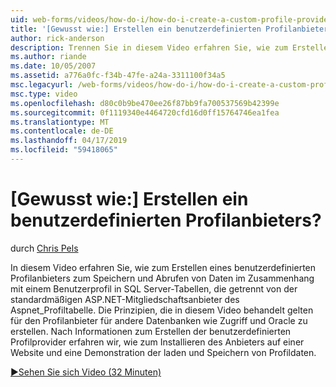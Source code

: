```yaml
---
uid: web-forms/videos/how-do-i/how-do-i-create-a-custom-profile-provider
title: '[Gewusst wie:] Erstellen ein benutzerdefinierten Profilanbieters? | Microsoft-Dokumentation'
author: rick-anderson
description: Trennen Sie in diesem Video erfahren Sie, wie zum Erstellen eines benutzerdefinierten Profilanbieters zum Speichern und Abrufen von Daten im Zusammenhang mit einem Benutzerprofil in SQL Server-Tabellen von t...
ms.author: riande
ms.date: 10/05/2007
ms.assetid: a776a0fc-f34b-47fe-a24a-3311100f34a5
msc.legacyurl: /web-forms/videos/how-do-i/how-do-i-create-a-custom-profile-provider
msc.type: video
ms.openlocfilehash: d80c0b9be470ee26f87bb9fa700537569b42399e
ms.sourcegitcommit: 0f1119340e4464720cfd16d0ff15764746ea1fea
ms.translationtype: MT
ms.contentlocale: de-DE
ms.lasthandoff: 04/17/2019
ms.locfileid: "59418065"
---
```

# <a name="how-do-i-create-a-custom-profile-provider"></a>[Gewusst wie:] Erstellen ein benutzerdefinierten Profilanbieters?

durch [Chris Pels](https://twitter.com/chrispels)

In diesem Video erfahren Sie, wie zum Erstellen eines benutzerdefinierten Profilanbieters zum Speichern und Abrufen von Daten im Zusammenhang mit einem Benutzerprofil in SQL Server-Tabellen, die getrennt von der standardmäßigen ASP.NET-Mitgliedschaftsanbieter des Aspnet\_Profiltabelle. Die Prinzipien, die in diesem Video behandelt gelten für den Profilanbieter für andere Datenbanken wie Zugriff und Oracle zu erstellen. Nach Informationen zum Erstellen der benutzerdefinierten Profilprovider erfahren wir, wie zum Installieren des Anbieters auf einer Website und eine Demonstration der laden und Speichern von Profildaten.

[&#9654;Sehen Sie sich Video (32 Minuten)](https://channel9.msdn.com/Blogs/ASP-NET-Site-Videos/how-do-i-create-a-custom-profile-provider)
